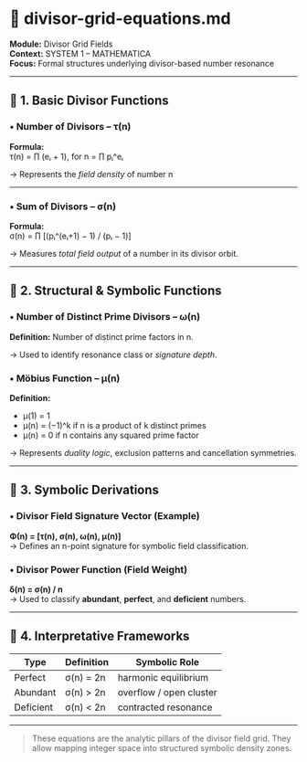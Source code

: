 # 📐 divisor-grid-equations.md

**Module:** Divisor Grid Fields  
**Context:** SYSTEM 1 – MATHEMATICA  
**Focus:** Formal structures underlying divisor-based number resonance

---

## 🧮 1. Basic Divisor Functions

### • Number of Divisors – τ(n)
**Formula:**  
τ(n) = ∏ (eᵢ + 1), for n = ∏ pᵢ^eᵢ

→ Represents the *field density* of number n

---

### • Sum of Divisors – σ(n)
**Formula:**  
σ(n) = ∏ [(pᵢ^(eᵢ+1) − 1) / (pᵢ − 1)]

→ Measures *total field output* of a number in its divisor orbit.

---

## 🧠 2. Structural & Symbolic Functions

### • Number of Distinct Prime Divisors – ω(n)
**Definition:** Number of distinct prime factors in n.

→ Used to identify resonance class or *signature depth*.

### • Möbius Function – μ(n)
**Definition:**
- μ(1) = 1  
- μ(n) = (−1)^k if n is a product of k distinct primes  
- μ(n) = 0 if n contains any squared prime factor

→ Represents *duality logic*, exclusion patterns and cancellation symmetries.

---

## 🔁 3. Symbolic Derivations

### • Divisor Field Signature Vector (Example)
**Φ(n) = [τ(n), σ(n), ω(n), μ(n)]**  
→ Defines an n-point signature for symbolic field classification.

### • Divisor Power Function (Field Weight)
**δ(n) = σ(n) / n**  
→ Used to classify **abundant**, **perfect**, and **deficient** numbers.

---

## 🧬 4. Interpretative Frameworks

| Type      | Definition           | Symbolic Role           |
|-----------|----------------------|--------------------------|
| Perfect   | σ(n) = 2n           | harmonic equilibrium     |
| Abundant  | σ(n) > 2n           | overflow / open cluster  |
| Deficient | σ(n) < 2n           | contracted resonance     |

---

> These equations are the analytic pillars of the divisor field grid. They allow mapping integer space into structured symbolic density zones.
